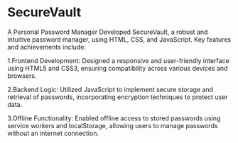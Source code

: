 # SecureVault
A Personal Password Manager
Developed SecureVault, a robust and intuitive password manager, using HTML, CSS, and JavaScript. Key features and achievements include:


1.Frontend Development: Designed a responsive and user-friendly interface using HTML5 and CSS3, ensuring compatibility across various devices and browsers.


2.Backend Logic: Utilized JavaScript to implement secure storage and retrieval of passwords, incorporating encryption techniques to protect user data.


3.Offline Functionality: Enabled offline access to stored passwords using service workers and localStorage, allowing users to manage passwords without an internet connection.

